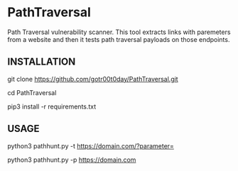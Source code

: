 # PathTraversal
Path Traversal vulnerability scanner. This tool extracts links with paremeters from a website and then it tests path traversal payloads on those endpoints.

## INSTALLATION

git clone https://github.com/gotr00t0day/PathTraversal.git

cd PathTraversal

pip3 install -r requirements.txt

## USAGE

python3 pathhunt.py -t https://domain.com/?parameter=

python3 pathhunt.py -p https://domain.com






